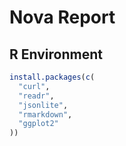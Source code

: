 # Nova Report

## R Environment

```R
install.packages(c(
  "curl",
  "readr",
  "jsonlite",
  "rmarkdown",
  "ggplot2"
))
```
